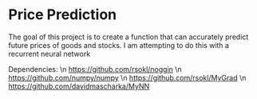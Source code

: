 <h1> Price Prediction </h1>

The goal of this project is to create a function that can accurately predict future prices of goods and stocks.
I am attempting to do this with a recurrent neural network

Dependencies: \n
https://github.com/rsokl/noggin \n
https://github.com/numpy/numpy \n
https://github.com/rsokl/MyGrad \n
https://github.com/davidmascharka/MyNN
